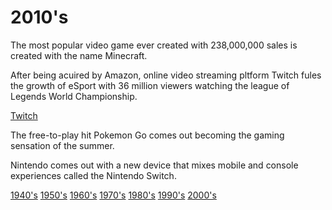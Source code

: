 # 2010's

The most popular video game ever created with 238,000,000 sales is created with the name Minecraft.

After being acuired by Amazon, online video streaming pltform Twitch fules the growth of eSport with 36 million viewers watching the league of Legends World Championship.

[Twitch](https://www.twitch.tv/)

The free-to-play hit Pokemon Go comes out becoming the gaming sensation of the summer.

Nintendo comes out with a new device that mixes mobile and console experiences called the Nintendo Switch.

[1940's](1940.md)
[1950's](1950.md)
[1960's](1960.md)
[1970's](1970.md)
[1980's](1980.md)
[1990's](1990.md)
[2000's](2000.md)
